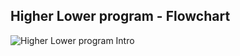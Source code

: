 ## Higher Lower program - Flowchart

![Higher Lower program Intro](flowchart/higher_Lower_program.png?raw=true)